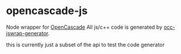 # opencascade-js

Node wrapper for [OpenCascade](https://www.opencascade.com/)
All js/c++ code is generated by [occ-jswrap-generator](https://github.com/henrikrudstrom/occ-jswrap-generator).

this is currently just a subset of the api to test the code generator
